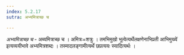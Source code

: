 ```yaml
---
index: 5.2.17
sutra: अभ्यमित्राच्छ च

---
```

_अभ्यमित्राच्छ च_ - अब्यमित्राच्छ च । अमित्रः=शत्रुः । तमभिमुखो भूत्वेत्यर्थेलक्षणेनाभिप्रती आभिमुख्ये॑ इत्यव्ययीभावे अभ्यमित्रशब्दः । तस्मादलङ्गामीत्यर्थे छप्रत्ययः स्यादित्यर्थः । 
